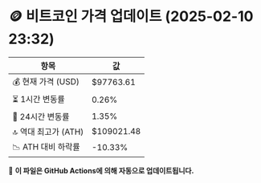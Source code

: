 # 🪙 비트코인 가격 업데이트 (2025-02-10 23:32)

| 항목                | 값 |
|--------------------|----------------|
| 💰 현재 가격 (USD) | $97763.61 |
| ⏳ 1시간 변동률    | 0.26% |
| 📆 24시간 변동률   | 1.35% |
| 🔝 역대 최고가 (ATH) | $109021.48 |
| 📉 ATH 대비 하락률 | -10.33% |

🔄 **이 파일은 GitHub Actions에 의해 자동으로 업데이트됩니다.**
